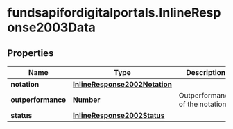 # fundsapifordigitalportals.InlineResponse2003Data

## Properties

Name | Type | Description | Notes
------------ | ------------- | ------------- | -------------
**notation** | [**InlineResponse2002Notation**](InlineResponse2002Notation.md) |  | [optional] 
**outperformance** | **Number** | Outperformance of the notation. | [optional] 
**status** | [**InlineResponse2002Status**](InlineResponse2002Status.md) |  | [optional] 


